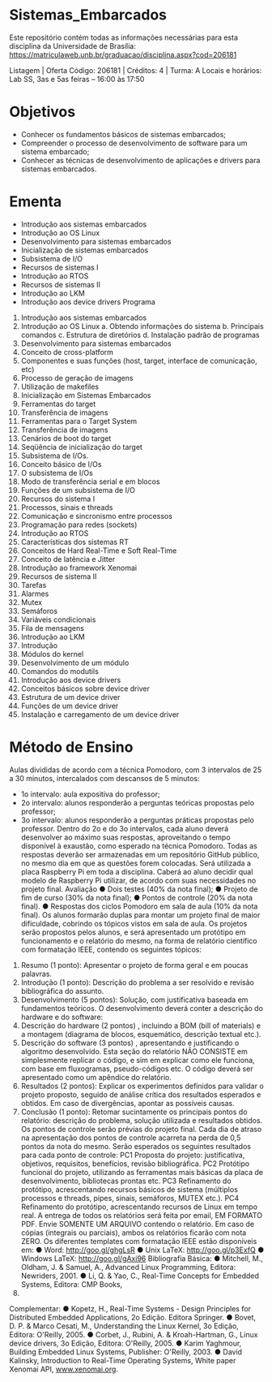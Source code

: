 # Sistemas_Embarcados

Este repositório contém todas as informações necessárias para esta disciplina da Universidade de Brasília: https://matriculaweb.unb.br/graduacao/disciplina.aspx?cod=206181

Listagem | Oferta
Código: 206181 | Créditos: 4 | Turma: A
Locais e horários: Lab SS, 3as e 5as feiras – 16:00 às 17:50
# Objetivos
- Conhecer os fundamentos básicos de sistemas embarcados;
- Compreender o processo de desenvolvimento de software para um sistema
embarcado;
- Conhecer as técnicas de desenvolvimento de aplicações e drivers para sistemas
embarcados.
# Ementa
- Introdução aos sistemas embarcados
- Introdução ao OS Linux
- Desenvolvimento para sistemas embarcados
- Inicialização de sistemas embarcados
- Subsistema de I/O
- Recursos de sistemas I
- Introdução ao RTOS
- Recursos de sistemas II
- Introdução ao LKM
- Introdução aos device drivers
Programa
1. Introdução aos sistemas embarcados
2. Introdução ao OS Linux
  a. Obtendo informações do sistema
  b. Principais comandos
  c. Estrutura de diretórios
  d. Instalação padrão de programas
3. Desenvolvimento para sistemas embarcados
  1. Conceito de cross-platform
  2. Componentes e suas funções (host, target, interface de comunicação, etc)
  3. Processo de geração de imagens
  4. Utilização de makefiles
4. Inicialização em Sistemas Embarcados
  1. Ferramentas do target
  2. Transferência de imagens
  3. Ferramentas para o Target System
  4. Transferência de imagens
  5. Cenários de boot do target
  6. Seqüência de inicialização do target
5. Subsistema de I/Os.
  1. Conceito básico de I/Os
  2. O subsistema de I/Os
  3. Modo de transferência serial e em blocos
  4. Funções de um subsistema de I/O
6. Recursos do sistema I
  1. Processos, sinais e threads
  2. Comunicação e sincronismo entre processos
  3. Programação para redes (sockets)
7. Introdução ao RTOS
  1. Características dos sistemas RT
  2. Conceitos de Hard Real-Time e Soft Real-Time
  3. Conceito de latência e Jitter
  4. Introdução ao framework Xenomai
8. Recursos de sistema II
  1. Tarefas
  2. Alarmes
  3. Mutex
  4. Semáforos
  5. Variáveis condicionais
  6. Fila de mensagens
9. Introdução ao LKM
  1. Introdução
  2. Módulos do kernel
  3. Desenvolvimento de um módulo
  4. Comandos do modutils
10. Introdução aos device drivers
  1. Conceitos básicos sobre device driver
  2. Estrutura de um device driver
  3. Funções de um device driver
  4. Instalação e carregamento de um device driver
# Método de Ensino
Aulas divididas de acordo com a técnica Pomodoro, com 3 intervalos de 25 a 30 minutos,
intercalados com descansos de 5 minutos:
- 1o intervalo: aula expositiva do professor;
- 2o intervalo: alunos responderão a perguntas teóricas propostas pelo professor;
- 3o intervalo: alunos responderão a perguntas práticas propostas pelo professor.
Dentro do 2o e do 3o intervalos, cada aluno deverá desenvolver ao máximo suas
respostas, aproveitando o tempo disponível à exaustão, como esperado na técnica
Pomodoro. Todas as respostas deverão ser armazenadas em um repositório GitHub
público, no mesmo dia em que as questões forem colocadas.
Será utilizada a placa Raspberry Pi em toda a disciplina. Caberá ao aluno decidir qual
modelo de Raspberry Pi utilizar, de acordo com suas necessidades no projeto final.
Avaliação
● Dois testes (40% da nota final);
● Projeto de fim de curso (30% da nota final);
● Pontos de controle (20% da nota final).
● Respostas dos ciclos Pomodoro em sala de aula (10% da nota final).
Os alunos formarão duplas para montar um projeto final de maior dificuldade, cobrindo os
tópicos vistos em sala de aula. Os projetos serão propostos pelos alunos, e será
apresentado um protótipo em funcionamento e o relatório do mesmo, na forma de
relatório científico com formatação IEEE, contendo os seguintes tópicos:
1. Resumo (1 ponto):​ Apresentar o projeto de forma geral e em poucas palavras.
2. Introdução (1 ponto): Descrição do problema a ser resolvido e revisão
bibliográfica do assunto.
3. Desenvolvimento (5 pontos): Solução, com justificativa baseada em fundamentos
teóricos. O desenvolvimento deverá conter a descrição do hardware e do software:
1. Descrição do hardware (2 pontos) , incluindo a BOM (bill of materials) e a
montagem (diagrama de blocos, esquemático, descrição textual etc.).
2. Descrição do software (3 pontos) , apresentando e justificando o algoritmo
desenvolvido. Esta seção do relatório NÃO CONSISTE em simplesmente
replicar o código, e sim em explicar como ele funciona, com base em
fluxogramas, pseudo-códigos etc. O código deverá ser apresentado como
um apêndice do relatório.
4. Resultados (2 pontos): Explicar os experimentos definidos para validar o projeto
proposto, seguido de análise crítica dos resultados esperados e obtidos. Em caso
de divergências, apontar as possíveis causas.
5. Conclusão (1 ponto): Retomar sucintamente os principais pontos do relatório:
descrição do problema, solução utilizada e resultados obtidos.
Os pontos de controle serão prévias do projeto final. Cada dia de atraso na apresentação
dos pontos de controle acarreta na perda de 0,5 pontos da nota do mesmo. Serão
esperados os seguintes resultados para cada ponto de controle:
PC1 Proposta do projeto: justificativa, objetivos, requisitos, benefícios, revisão
bibliográfica.
PC2 Protótipo funcional do projeto, utilizando as ferramentas mais básicas da placa de
desenvolvimento, bibliotecas prontas etc.
PC3 Refinamento do protótipo, acrescentando recursos básicos de sistema (múltiplos
processos e threads, pipes, sinais, semáforos, MUTEX etc.).
PC4​ Refinamento do protótipo, acrescentando recursos de Linux em tempo real.
A entrega de todos os relatórios será feita por email, EM FORMATO PDF. Envie
SOMENTE UM ARQUIVO contendo o relatório. Em caso de cópias (integrais ou parciais),
ambos os relatórios ficarão com nota ZERO. Os diferentes templates com formatação
IEEE estão disponíveis em:
● Word: http://goo.gl/ghgLsR
● Unix LaTeX: http://goo.gl/p3ExfQ
● Windows LaTeX: http://goo.gl/gAxi96
Bibliografia
Básica:
● Mitchell, M., Oldham, J. & Samuel, A., Advanced Linux Programming, Editora:
Newriders, 2001.
● Li, Q. & Yao, C., Real-Time Concepts for Embedded Systems, Editora: CMP Books,
2003.
Complementar:
● Kopetz, H., Real-Time Systems - Design Principles for Distributed Embedded
Applications, 2o Edição. Editora Springer.
● Bovet, D. P. & Marco Cesati, M., Understanding the Linux Kernel, 3o Edição,
Editora: O'Reilly, 2005.
● Corbet, J., Rubini, A. & Kroah-Hartman, G., Linux device drivers, 3o Edição,
Editora: O'Reilly, 2005.
● Karim Yaghmour, Building Embedded Linux Systems, Publisher: O'Reilly, 2003.
● David Kalinsky, Introduction to Real-Time Operating Systems, White paper
Xenomai API, www.xenomai.org.

